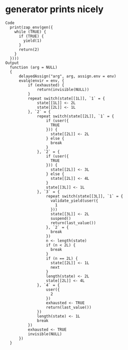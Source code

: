 # generator prints nicely

    Code
      print(zap_env(gen({
        while (TRUE) {
          if (TRUE) {
            yield(1)
          }
          return(2)
        }
      })))
    Output
      function (arg = NULL) 
      {
          delayedAssign("arg", arg, assign.env = env)
          evalq(envir = env, {
              if (exhausted) {
                  return(invisible(NULL))
              }
              repeat switch(state[[1L]], `1` = {
                  state[[1L]] <- 2L
                  state[[2L]] <- 1L
              }, `2` = {
                  repeat switch(state[[2L]], `1` = {
                      if (user({
                        TRUE
                      })) {
                        state[[2L]] <- 2L
                      } else {
                        break
                      }
                  }, `2` = {
                      if (user({
                        TRUE
                      })) {
                        state[[2L]] <- 3L
                      } else {
                        state[[2L]] <- 4L
                      }
                      state[[3L]] <- 1L
                  }, `3` = {
                      repeat switch(state[[3L]], `1` = {
                        validate_yield(user({
                          1
                        }))
                        state[[3L]] <- 2L
                        suspend()
                        return(last_value())
                      }, `2` = {
                        break
                      })
                      n <- length(state)
                      if (n < 2L) {
                        break
                      }
                      if (n == 2L) {
                        state[[2L]] <- 1L
                        next
                      }
                      length(state) <- 2L
                      state[[2L]] <- 4L
                  }, `4` = {
                      user({
                        2
                      })
                      exhausted <- TRUE
                      return(last_value())
                  })
                  length(state) <- 1L
                  break
              })
              exhausted <- TRUE
              invisible(NULL)
          })
      }

